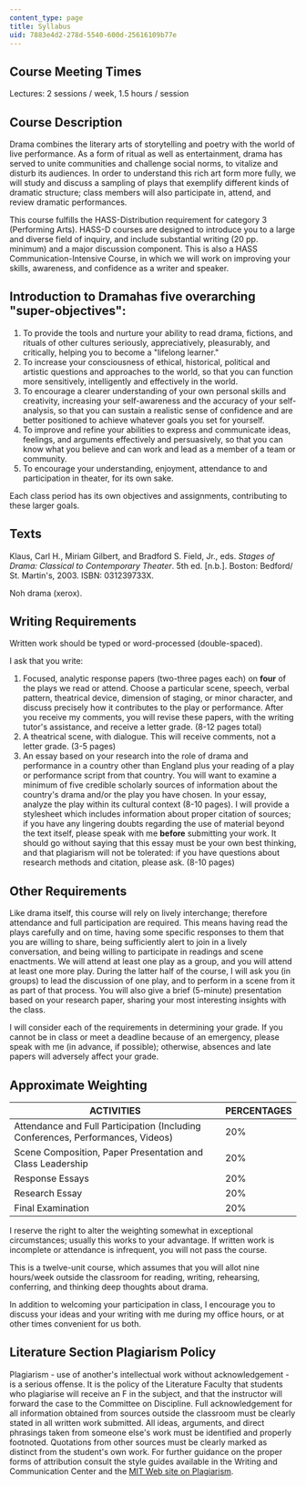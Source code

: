 ```yaml
---
content_type: page
title: Syllabus
uid: 7883e4d2-278d-5540-600d-25616109b77e
---
```


Course Meeting Times
--------------------

Lectures: 2 sessions / week, 1.5 hours / session

Course Description
------------------

Drama combines the literary arts of storytelling and poetry with the world of live performance. As a form of ritual as well as entertainment, drama has served to unite communities and challenge social norms, to vitalize and disturb its audiences. In order to understand this rich art form more fully, we will study and discuss a sampling of plays that exemplify different kinds of dramatic structure; class members will also participate in, attend, and review dramatic performances.

This course fulfills the HASS-Distribution requirement for category 3 (Performing Arts). HASS-D courses are designed to introduce you to a large and diverse field of inquiry, and include substantial writing (20 pp. minimum) and a major discussion component. This is also a HASS Communication-Intensive Course, in which we will work on improving your skills, awareness, and confidence as a writer and speaker.

Introduction to Dramahas five overarching "super-objectives":
-------------------------------------------------------------

1.  To provide the tools and nurture your ability to read drama, fictions, and rituals of other cultures seriously, appreciatively, pleasurably, and critically, helping you to become a "lifelong learner."
2.  To increase your consciousness of ethical, historical, political and artistic questions and approaches to the world, so that you can function more sensitively, intelligently and effectively in the world.
3.  To encourage a clearer understanding of your own personal skills and creativity, increasing your self-awareness and the accuracy of your self-analysis, so that you can sustain a realistic sense of confidence and are better positioned to achieve whatever goals you set for yourself.
4.  To improve and refine your abilities to express and communicate ideas, feelings, and arguments effectively and persuasively, so that you can know what you believe and can work and lead as a member of a team or community.
5.  To encourage your understanding, enjoyment, attendance to and participation in theater, for its own sake.

Each class period has its own objectives and assignments, contributing to these larger goals.

Texts
-----

Klaus, Carl H., Miriam Gilbert, and Bradford S. Field, Jr., eds. _Stages of Drama: Classical to Contemporary Theater_. 5th ed. \[n.b.\]. Boston: Bedford/ St. Martin's, 2003. ISBN: 031239733X.

Noh drama (xerox).

Writing Requirements
--------------------

Written work should be typed or word-processed (double-spaced).

I ask that you write:

1.  Focused, analytic response papers (two-three pages each) on **four** of the plays we read or attend. Choose a particular scene, speech, verbal pattern, theatrical device, dimension of staging, or minor character, and discuss precisely how it contributes to the play or performance. After you receive my comments, you will revise these papers, with the writing tutor's assistance, and receive a letter grade. (8-12 pages total)
2.  A theatrical scene, with dialogue. This will receive comments, not a letter grade. (3-5 pages)
3.  An essay based on your research into the role of drama and performance in a country other than England plus your reading of a play or performance script from that country. You will want to examine a minimum of five credible scholarly sources of information about the country's drama and/or the play you have chosen. In your essay, analyze the play within its cultural context (8-10 pages). I will provide a stylesheet which includes information about proper citation of sources; if you have any lingering doubts regarding the use of material beyond the text itself, please speak with me **before** submitting your work. It should go without saying that this essay must be your own best thinking, and that plagiarism will not be tolerated: if you have questions about research methods and citation, please ask. (8-10 pages)

Other Requirements
------------------

Like drama itself, this course will rely on lively interchange; therefore attendance and full participation are required. This means having read the plays carefully and on time, having some specific responses to them that you are willing to share, being sufficiently alert to join in a lively conversation, and being willing to participate in readings and scene enactments. We will attend at least one play as a group, and you will attend at least one more play. During the latter half of the course, I will ask you (in groups) to lead the discussion of one play, and to perform in a scene from it as part of that process. You will also give a brief (5-minute) presentation based on your research paper, sharing your most interesting insights with the class.

I will consider each of the requirements in determining your grade. If you cannot be in class or meet a deadline because of an emergency, please speak with me (in advance, if possible); otherwise, absences and late papers will adversely affect your grade.

Approximate Weighting
---------------------

| ACTIVITIES | PERCENTAGES |
| --- | --- |
| Attendance and Full Participation (Including Conferences, Performances, Videos) | 20% |
| Scene Composition, Paper Presentation and Class Leadership | 20% |
| Response Essays | 20% |
| Research Essay | 20% |
| Final Examination | 20% 

I reserve the right to alter the weighting somewhat in exceptional circumstances; usually this works to your advantage. If written work is incomplete or attendance is infrequent, you will not pass the course.

This is a twelve-unit course, which assumes that you will allot nine hours/week outside the classroom for reading, writing, rehearsing, conferring, and thinking deep thoughts about drama.

In addition to welcoming your participation in class, I encourage you to discuss your ideas and your writing with me during my office hours, or at other times convenient for us both. 

Literature Section Plagiarism Policy
------------------------------------

Plagiarism - use of another's intellectual work without acknowledgement - is a serious offense. It is the policy of the Literature Faculty that students who plagiarise will receive an F in the subject, and that the instructor will forward the case to the Committee on Discipline. Full acknowledgement for all information obtained from sources outside the classroom must be clearly stated in all written work submitted. All ideas, arguments, and direct phrasings taken from someone else's work must be identified and properly footnoted. Quotations from other sources must be clearly marked as distinct from the student's own work. For further guidance on the proper forms of attribution consult the style guides available in the Writing and Communication Center and the [MIT Web site on Plagiarism](http://cmsw.mit.edu/writing-and-communication-center/avoiding-plagiarism/).
